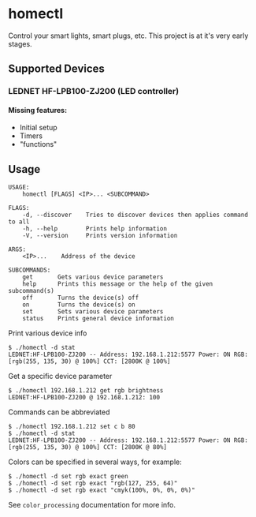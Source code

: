 # homectl
Control your smart lights, smart plugs, etc. This project is at it's very early stages.

## Supported Devices
### LEDNET HF-LPB100-ZJ200 (LED controller)
#### Missing features:
* Initial setup
* Timers
* "functions"

## Usage
```
USAGE:
    homectl [FLAGS] <IP>... <SUBCOMMAND>

FLAGS:
    -d, --discover    Tries to discover devices then applies command to all
    -h, --help        Prints help information
    -V, --version     Prints version information

ARGS:
    <IP>...    Address of the device

SUBCOMMANDS:
    get       Gets various device parameters
    help      Prints this message or the help of the given subcommand(s)
    off       Turns the device(s) off
    on        Turns the device(s) on
    set       Sets various device parameters
    status    Prints general device information
```
Print various device info
```
$ ./homectl -d stat
LEDNET:HF-LPB100-ZJ200 -- Address: 192.168.1.212:5577 Power: ON RGB: [rgb(255, 135, 30) @ 100%] CCT: [2800K @ 100%]
```
Get a specific device parameter
```
$ ./homectl 192.168.1.212 get rgb brightness
LEDNET:HF-LPB100-ZJ200 @ 192.168.1.212: 100
```
Commands can be abbreviated
```
$ ./homectl 192.168.1.212 set c b 80
$ ./homectl -d stat
LEDNET:HF-LPB100-ZJ200 -- Address: 192.168.1.212:5577 Power: ON RGB: [rgb(255, 135, 30) @ 100%] CCT: [2800K @ 80%]
```
Colors can be specified in several ways, for example:
```
$ ./homectl -d set rgb exact green
$ ./homectl -d set rgb exact "rgb(127, 255, 64)"
$ ./homectl -d set rgb exact "cmyk(100%, 0%, 0%, 0%)"
```
See `color_processing` documentation for more info.
